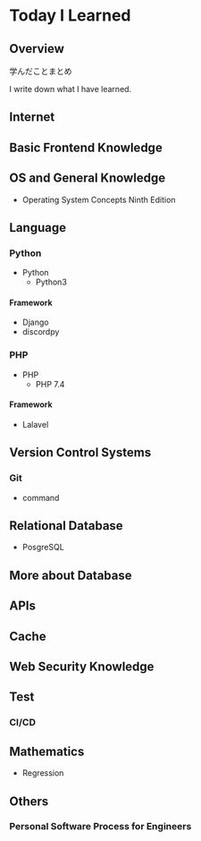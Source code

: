 # Today I Learned
## Overview
学んだことまとめ

I write down what I have learned.

## Internet

## Basic Frontend Knowledge

## OS and General Knowledge
- Operating System Concepts Ninth Edition

## Language

### Python
- Python
  - Python3
#### Framework  
- Django
- discordpy
  
### PHP
- PHP
  - PHP 7.4
#### Framework
- Lalavel

## Version Control Systems

### Git
- command

## Relational Database
- PosgreSQL

## More about Database

## APIs

## Cache

## Web Security Knowledge

## Test

### CI/CD



## Mathematics
- Regression

## Others

### Personal Software Process for Engineers

